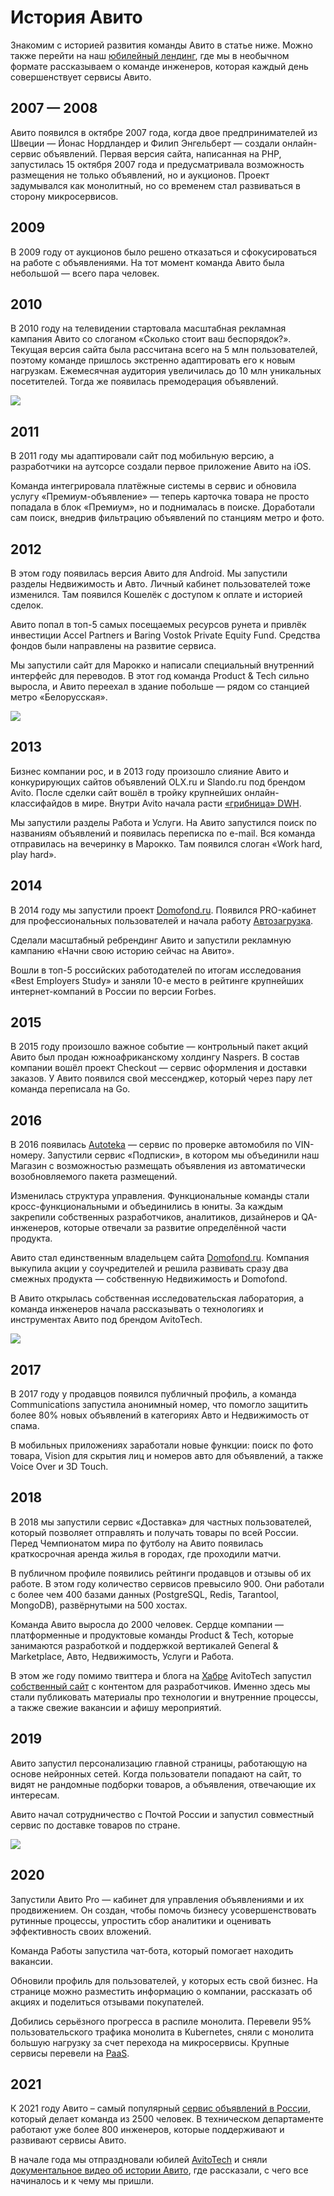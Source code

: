 # История Авито

Знакомим с историей развития команды Авито в статье ниже.
Можно также перейти на наш [юбилейный лендинг](https://tech.avito.ru/?utm_source=telegram&utm_medium=social&utm_campaign=avitotech-ispolnilos-5-let-kratkaya-ist&utm_content=50235821), где мы в необычном формате рассказываем о команде инженеров, которая каждый день совершенствует сервисы Авито.

## 2007 — 2008

Авито появился в октябре 2007 года, когда двое предпринимателей из Швеции — Йонас Нордландер и Филип Энгельберт — создали онлайн-сервис объявлений. Первая версия сайта, написанная на PHP, запустилась 15 октября 2007 года и предусматривала возможность размещения не только объявлений, но и аукционов. Проект задумывался как монолитный, но со временем стал развиваться в сторону микросервисов.

## 2009

В 2009 году от аукционов было решено отказаться и сфокусироваться на работе с объявлениями. На тот момент команда Авито была небольшой — всего пара человек.

## 2010

В 2010 году на телевидении стартовала масштабная рекламная кампания Авито со слоганом «Сколько стоит ваш беспорядок?». Текущая версия сайта была рассчитана всего на 5 млн пользователей, поэтому команде пришлось экстренно адаптировать его к новым нагрузкам. Ежемесячная аудитория увеличилась до 10 млн уникальных посетителей. Тогда же появилась премодерация объявлений.

![](https://habrastorage.org/webt/sv/j2/9o/svj29oi1gy1q6ehkedzjza7aetu.png)

## 2011

В 2011 году мы адаптировали сайт под мобильную версию, а разработчики на аутсорсе создали первое приложение Авито на iOS.

Команда интегрировала платёжные системы в сервис и обновила услугу «Премиум-объявление» — теперь карточка товара не просто попадала в блок «Премиум», но и поднималась в поиске. Доработали сам поиск, внедрив фильтрацию объявлений по станциям метро и фото.

## 2012

В этом году появилась версия Авито для Android. Мы запустили разделы Недвижимость и Авто. Личный кабинет пользователей тоже изменился. Там появился Кошелёк с доступом к оплате и историей сделок.

Авито попал в топ-5 самых посещаемых ресурсов рунета и привлёк инвестиции Accel Partners и Baring Vostok Private Equity Fund. Средства фондов были направлены на развитие сервиса.

Мы запустили сайт для Марокко и написали специальный внутренний интерфейс для переводов. В этот год команда Product & Tech сильно выросла, и Авито переехал в здание побольше — рядом со станцией метро «Белорусская».

![](https://habrastorage.org/webt/7i/vr/gz/7ivrgz716iehoqe5zt4g4unxauc.jpeg)

## 2013

Бизнес компании рос, и в 2013 году произошло слияние Авито и конкурирующих сайтов объявлений OLX.ru и Slando.ru под брендом Avito. После сделки сайт вошёл в тройку крупнейших онлайн-классифайдов в мире. Внутри Avito начала расти [«грибница» DWH](https://habrahabr.ru/company/avito/blog/322510/).

Мы запустили разделы Работа и Услуги. На Авито запустился поиск по названиям объявлений и появилась переписка по e-mail.
Вся команда отправилась на вечеринку в Марокко. Там появился слоган «Work hard, play hard».

## 2014

В 2014 году мы запустили проект [Domofond.ru](https://www.domofond.ru/). Появился PRO-кабинет для профессиональных пользователей и начала работу [Автозагрузка](https://autoload.avito.ru/format/).

Сделали масштабный ребрендинг Авито и запустили рекламную кампанию «Начни свою историю сейчас на Авито».

Вошли в топ-5 российских работодателей по итогам исследования «Best Employers Study» и заняли 10-е место в рейтинге крупнейших интернет-компаний в России по версии Forbes.

## 2015

В 2015 году произошло важное событие — контрольный пакет акций Авито был продан южноафриканскому холдингу Naspers. В состав компании вошёл проект Checkout — сервис оформления и доставки заказов. У Авито появился свой мессенджер, который через пару лет команда переписала на Go.

## 2016

В 2016 появилась [Autoteka](https://autoteka.ru/) — сервис по проверке автомобиля по VIN-номеру. Запустили сервис «Подписки», в котором мы объединили наш Магазин с возможностью размещать объявления из автоматически возобновляемого пакета размещений.

Изменилась структура управления. Функциональные команды стали кросс-функциональными и объединились в юниты. За каждым закрепили собственных разработчиков, аналитиков, дизайнеров и QA-инженеров, которые отвечали за развитие определённой части продукта.

Авито стал единственным владельцем сайта [Domofond.ru](https://www.domofond.ru/). Компания выкупила акции у соучредителей и решила развивать сразу два смежных продукта — собственную Недвижимость и Domofond.

В Авито открылась собственная исследовательская лаборатория, а команда инженеров начала рассказывать о технологиях и инструментах Авито под брендом AvitoTech.

![](https://habrastorage.org/webt/_b/kr/rx/_bkrrxuhviywsbfxlcyi5eapeyg.jpeg)

## 2017

В 2017 году у продавцов появился публичный профиль, а команда Communications запустила анонимный номер, что помогло защитить более 80% новых объявлений в категориях Авто и Недвижимость от спама.

В мобильных приложениях заработали новые функции: поиск по фото товара, Vision для скрытия лиц и номеров авто для объявлений,  а также Voice Over и 3D Touch.

## 2018

В 2018 мы запустили сервис «Доставка» для частных пользователей, который позволяет отправлять и получать товары по всей России. Перед Чемпионатом мира по футболу на Авито появилась краткосрочная аренда жилья в городах, где проходили матчи.

В публичном профиле появились рейтинги продавцов и отзывы об их работе. В этом году количество сервисов превысило 900. Они работали с более чем 400 базами данных (PostgreSQL, Redis, Tarantool, MongoDB), развёрнутыми на 500 хостах.

Команда Авито выросла до 2000 человек. Сердце компании — платформенные и продуктовые команды Product & Tech, которые занимаются разработкой и поддержкой вертикалей General & Marketplace, Авто, Недвижимость, Услуги и Работа.

В этом же году помимо твиттера и блога на [Хабре](https://habr.com/ru/company/avito/) AvitoTech запустил [собственный сайт](https://avito.tech/) с контентом для разработчиков. Именно здесь мы стали публиковать материалы про технологии и внутренние процессы, а также свежие вакансии и афишу мероприятий.

## 2019

Авито запустил персонализацию главной страницы, работающую на основе нейронных сетей. Когда пользователи попадают на сайт, то видят не рандомные подборки товаров, а объявления, отвечающие их интересам.

Авито начал сотрудничество с Почтой России и запустил совместный сервис по доставке товаров по стране.

![](https://habrastorage.org/webt/wo/rd/ex/wordexhsnoxxfshif6xlye2bwsq.png)

## 2020

Запустили Авито Pro — кабинет для управления объявлениями и их продвижением. Он создан, чтобы помочь бизнесу усовершенствовать рутинные процессы, упростить сбор аналитики и оценивать эффективность своих вложений.

Команда Работы запустила чат-бота, который помогает находить вакансии.

Обновили профиль для пользователей, у которых есть свой бизнес. На странице можно разместить информацию о компании, рассказать об акциях и поделиться отзывами покупателей.

Добились серьёзного прогресса в распиле монолита. Перевели 95% пользовательского трафика монолита в Kubernetes, сняли с монолита большую нагрузку за счет перехода на микросервисы. Крупные сервисы перевели на [PaaS](https://habr.com/ru/company/avito/blog/527400/).

## 2021

К 2021 году Авито – самый популярный [сервис объявлений в России](https://www.similarweb.com/website/avito.ru/), который делает команда из 2500 человек. В техническом департаменте работают уже более 800 инженеров, которые поддерживают и развивают сервисы Авито.

В начале года мы отпраздновали юбилей [AvitoTech](https://avito.tech/) и сняли [документальное видео об истории Авито](https://www.youtube.com/watch?v=tvaRBrS14rE), где рассказали, с чего все начиналось и к чему мы пришли.
